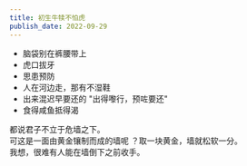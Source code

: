 ```yaml
---
title: 初生牛犊不怕虎
publish_date: 2022-09-29
---
```


- 脑袋别在裤腰带上
- 虎口拔牙
- 思患预防
- 人在河边走，那有不湿鞋
- 出来混迟早要还的 "出得嚟行，预咗要还"
- 食得咸鱼抵得渴

都说君子不立于危墙之下。\
可这是一面由黄金镶制而成的墙呢 ？取一块黄金，墙就松软一分。\
我想，很难有人能在墙倒下之前收手。